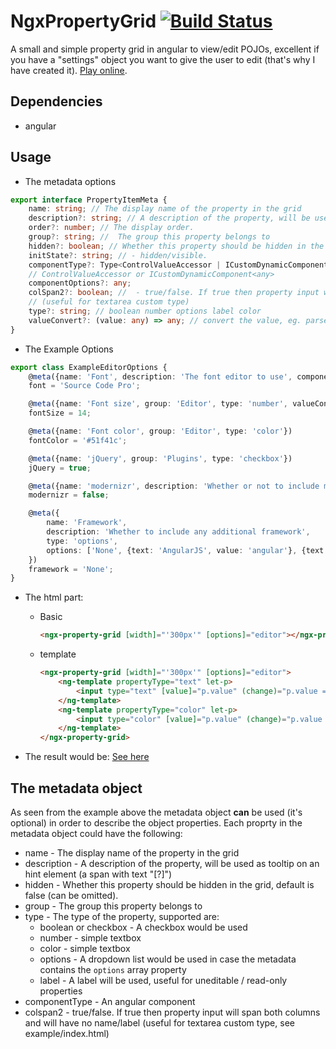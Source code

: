 # NgxPropertyGrid [![Build Status](https://travis-ci.org/mokeyish/ngx-property-grid.svg?branch=master)](https://travis-ci.org/mokeyish/ngx-property-grid)

A small and simple property grid in angular to view/edit POJOs, excellent if you have a "settings" object you want to give the user to edit (that's why I have created it). [Play online](https://stackblitz.com/edit/angular-veuf4i).

## Dependencies

* angular

## Usage

* The metadata options

```ts
export interface PropertyItemMeta {
    name: string; // The display name of the property in the grid
    description?: string; // A description of the property, will be used as tooltip on an hint element (a span with text "[?]")
    order?: number; // The display order.
    group?: string; //  The group this property belongs to
    hidden?: boolean; // Whether this property should be hidden in the grid, default is false (can be omitted).
    initState?: string; // - hidden/visible.
    componentType?: Type<ControlValueAccessor | ICustomDynamicComponent<any>>; // an custom component should be implement
    // ControlValueAccessor or ICustomDynamicComponent<any>
    componentOptions?: any;
    colSpan2?: boolean; //  - true/false. If true then property input will span both columns and will have no name/label
    // (useful for textarea custom type)
    type?: string; // boolean number options label color
    valueConvert?: (value: any) => any; // convert the value, eg. parseInt
}
```

* The Example Options

```ts
export class ExampleEditorOptions {
    @meta({name: 'Font', description: 'The font editor to use', componentType: SimpleTextEditorComponent, group: 'Editor', hidden: false})
    font = 'Source Code Pro';

    @meta({name: 'Font size', group: 'Editor', type: 'number', valueConvert: parseInt})
    fontSize = 14;

    @meta({name: 'Font color', group: 'Editor', type: 'color'})
    fontColor = '#51f41c';

    @meta({name: 'jQuery', group: 'Plugins', type: 'checkbox'})
    jQuery = true;

    @meta({name: 'modernizr', description: 'Whether or not to include modernizr on the page', group: 'Plugins', type: 'checkbox'})
    modernizr = false;

    @meta({
        name: 'Framework',
        description: 'Whether to include any additional framework',
        type: 'options',
        options: ['None', {text: 'AngularJS', value: 'angular'}, {text: 'Backbone.js', value: 'backbone'}]
    })
    framework = 'None';
}
```

* The html part:

  * Basic

    ```HTML
    <ngx-property-grid [width]="'300px'" [options]="editor"></ngx-property-grid>
    ```

  * template

    ```HTML
    <ngx-property-grid [width]="'300px'" [options]="editor">
        <ng-template propertyType="text" let-p>
            <input type="text" [value]="p.value" (change)="p.value = $event.target.value">
        </ng-template>
        <ng-template propertyType="color" let-p>
            <input type="color" [value]="p.value" (change)="p.value = $event.target.value">
        </ng-template>
    </ngx-property-grid>
    ```

* The result would be: [See here](https://stackblitz.com/edit/angular-veuf4i)

## The metadata object

As seen from the example above the metadata object **can** be used (it's optional) in order to describe the object properties.
Each proprty in the metadata object could have the following:

* name - The display name of the property in the grid
* description - A description of the property, will be used as tooltip on an hint element (a span with text "[?]")
* hidden - Whether this property should be hidden in the grid, default is false (can be omitted).
* group - The group this property belongs to
* type - The type of the property, supported are:
  * boolean or checkbox - A checkbox would be used
  * number -  simple textbox
  * color - simple textbox
  * options - A dropdown list would be used in case the metadata contains the `options` array property
  * label - A label will be used, useful for uneditable / read-only properties
* componentType - An angular component
* colspan2 - true/false. If true then property input will span both columns and will have no name/label (useful for textarea custom type, see example/index.html)
